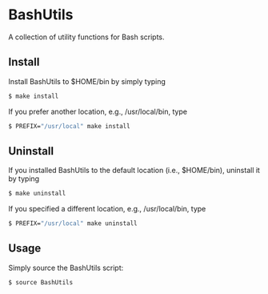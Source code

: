 # BashUtils 

A collection of utility functions for Bash scripts.

## Install

Install BashUtils to $HOME/bin by simply typing
```sh
$ make install
```
If you prefer another location, e.g., /usr/local/bin, type
```sh
$ PREFIX="/usr/local" make install
```

## Uninstall

If you installed BashUtils to the default location (i.e., $HOME/bin), 
uninstall it by typing
```sh
$ make uninstall
```
If you specified a different location, e.g., /usr/local/bin, type
```sh
$ PREFIX="/usr/local" make uninstall
```

## Usage

Simply source the BashUtils script:
```sh
$ source BashUtils
```

